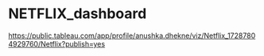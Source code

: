 # NETFLIX_dashboard

https://public.tableau.com/app/profile/anushka.dhekne/viz/Netflix_17287804929760/Netflix?publish=yes
